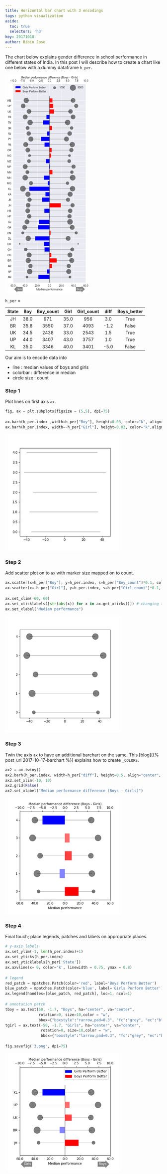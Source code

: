 ```yaml
---
title: Horizontal bar chart with 3 encodings
tags: python visualization
aside:
  toc: true
  selectors: 'h3'
key: 20171018
author: Bibin Jose
---
```

The chart below explains gender difference in school performance in different states of India. In this post I will describe how to create a chart like one below with a dummy dataframe `h_per`. 

<!-- more -->
<img src="/assets/20171018/hbarchart.png" alt="hbarchart" height="700" width="273">


`h_per` = 

| State 	|  Boy 	| Boy_count 	| Girl 	| Girl_count 	| diff 	| Boys_better 	|
|:-----:	|:----:	|:---------:	|:----:	|:----------:	|:----:	|:-----------:	|
|   JH  	| 38.0 	|    971    	| 35.0 	|     956    	|  3.0 	|     True    	|
|   BR  	| 35.8 	|    3550   	| 37.0 	|    4093    	| -1.2 	|    False    	|
|   UK  	| 34.5 	|    2438   	| 33.0 	|    2543    	|  1.5 	|     True    	|
|   UP  	| 44.0 	|    3407   	| 43.0 	|    3757    	|  1.0 	|     True    	|
|   KL  	| 35.0 	|    3346   	| 40.0 	|    3401    	| -5.0 	|    False    	|

Our aim is to encode data into

 - line : median values of boys and girls
 - colorbar : difference in median
 - circle size : count



### Step 1
    
Plot lines on first axis `ax`.

```python
fig, ax = plt.subplots(figsize = (5,5), dpi=75)

ax.barh(h_per.index ,width=h_per["Boy"], height=0.03, color="k", align="center", alpha =0.25, linewidth = 0)
ax.barh(h_per.index, width=-h_per["Girl"], height=0.03, color="k",align="center", alpha =0.25, linewidth = 0)
```

![0](/assets/20171018/0.png)

### Step 2
    
Add scatter plot on to `ax` with marker size mapped on to count.

```python
ax.scatter(x=h_per["Boy"], y=h_per.index, s=h_per["Boy_count"]*0.1, color="k", alpha=0.5)
ax.scatter(x=-h_per["Girl"], y=h_per.index, s=h_per["Girl_count"]*0.1, color = "k", alpha =0.5)

ax.set_xlim(-60, 60)
ax.set_xticklabels([str(abs(x)) for x in ax.get_xticks()]) # changing the x ticks to remove "-"
ax.set_xlabel("Median performance")
```
![1](/assets/20171018/1.png)


###  Step 3

Twin the axis `ax` to have an additional barchart on the same. This [blog]({% post_url 2017-10-17-barchart %}) explains how to create `_COLORS`.

```python
ax2 = ax.twiny()
ax2.barh(h_per.index, width=h_per["diff"], height=0.5, align="center", color=_COLORS)
ax2.set_xlim(-10, 10)
ax2.grid(False)
ax2.set_xlabel("Median performance difference (Boys - Girls)")
```

![2](/assets/20171018/2.png)


### Step 4

Final touch; place legends, patches and labels on appropriate places.

```python
# y-axis labels
ax.set_ylim(-1, len(h_per.index)+1)
ax.set_yticks(h_per.index)
ax.set_yticklabels(h_per['State'])
ax.axvline(x= 0, color='k', linewidth = 0.75, ymax = 0.8)

# legend
red_patch = mpatches.Patch(color='red', label='Boys Perform Better')
blue_patch = mpatches.Patch(color='blue', label='Girls Perform Better')
ax.legend(handles=[blue_patch, red_patch], loc=1, ncol=1)

# annotation patch
tboy = ax.text(50, -1.7, "Boys", ha="center", va="center", 
               rotation=0, size=10,color = "w", 
               bbox={"boxstyle":"rarrow,pad=0.3", "fc":"grey", "ec":"b", "lw":0})
tgirl = ax.text(-50, -1.7, "Girls", ha="center", va="center", 
                rotation=0, size=10,color = "w",
                bbox={"boxstyle":"larrow,pad=0.3", "fc":"grey", "ec":"b", "lw":0})

fig.savefig('3.png', dpi=75)
```

![3](/assets/20171018/3.png)

<br>